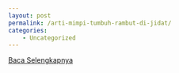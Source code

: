 ```yaml
---
layout: post
permalink: /arti-mimpi-tumbuh-rambut-di-jidat/
categories:
    - Uncategorized
---
```


[Baca Selengkapnya](/05)